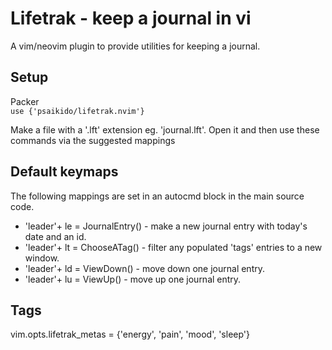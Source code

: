 # Lifetrak - keep a journal in vi

A vim/neovim plugin to provide utilities for keeping a journal.  

## Setup
Packer  
`use {'psaikido/lifetrak.nvim'}`

Make a file with a '.lft' extension eg. 'journal.lft'. 
Open it and then use these commands via the suggested mappings


## Default keymaps
The following mappings are set in an autocmd block in the main source code.

- 'leader'+ le = JournalEntry() - make a new journal entry with today's date and an id.  
- 'leader'+ lt = ChooseATag() - filter any populated 'tags' entries to a new window.
- 'leader'+ ld = ViewDown() - move down one journal entry.
- 'leader'+ lu = ViewUp() - move up one journal entry.


## Tags
vim.opts.lifetrak_metas = {'energy', 'pain', 'mood', 'sleep'}
